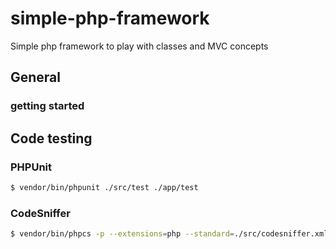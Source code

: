 # simple-php-framework
Simple php framework to play with classes and MVC concepts

## General

### getting started

## Code testing

### PHPUnit

```sh
$ vendor/bin/phpunit ./src/test ./app/test
```

### CodeSniffer

```sh
$ vendor/bin/phpcs -p --extensions=php --standard=./src/codesniffer.xml ./src ./app
```
